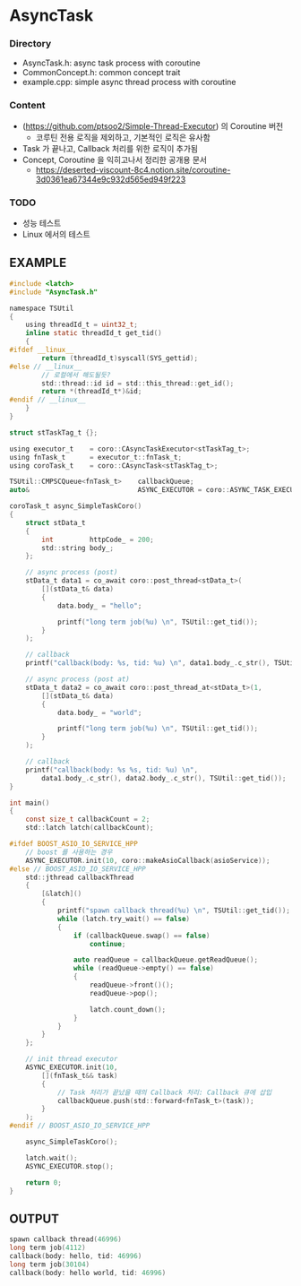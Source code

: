 # AsyncTask

### Directory
- AsyncTask.h: async task process with coroutine
- CommonConcept.h: common concept trait
- example.cpp: simple async thread process with coroutine

### Content
- (https://github.com/ptsoo2/Simple-Thread-Executor) 의 Coroutine 버전
  - 코루틴 전용 로직을 제외하고, 기본적인 로직은 유사함
- Task 가 끝나고, Callback 처리를 위한 로직이 추가됨
- Concept, Coroutine 을 익히고나서 정리한 공개용 문서
  - https://deserted-viscount-8c4.notion.site/coroutine-3d0361ea67344e9c932d565ed949f223

### TODO
- 성능 테스트
- Linux 에서의 테스트

## EXAMPLE
```c
#include <latch>
#include "AsyncTask.h"

namespace TSUtil
{
	using threadId_t = uint32_t;
	inline static threadId_t get_tid()
	{
#ifdef __linux__
		return (threadId_t)syscall(SYS_gettid);
#else // __linux__
		// 로컬에서 해도될듯?
		std::thread::id id = std::this_thread::get_id();
		return *(threadId_t*)&id;
#endif // __linux__
	}
}

struct stTaskTag_t {};

using executor_t	= coro::CAsyncTaskExecutor<stTaskTag_t>;
using fnTask_t		= executor_t::fnTask_t;
using coroTask_t	= coro::CAsyncTask<stTaskTag_t>;

TSUtil::CMPSCQueue<fnTask_t>	callbackQueue;
auto&							ASYNC_EXECUTOR = coro::ASYNC_TASK_EXECUTOR<stTaskTag_t>();

coroTask_t async_SimpleTaskCoro()
{
	struct stData_t
	{
		int			httpCode_ = 200;
		std::string body_;
	};

	// async process (post)
	stData_t data1 = co_await coro::post_thread<stData_t>(
		[](stData_t& data)
		{
			data.body_ = "hello";

			printf("long term job(%u) \n", TSUtil::get_tid());
		}
	);

	// callback
	printf("callback(body: %s, tid: %u) \n", data1.body_.c_str(), TSUtil::get_tid());

	// async process (post at)
	stData_t data2 = co_await coro::post_thread_at<stData_t>(1,
		[](stData_t& data)
		{
			data.body_ = "world";

			printf("long term job(%u) \n", TSUtil::get_tid());
		}
	);

	// callback
	printf("callback(body: %s %s, tid: %u) \n", 
		data1.body_.c_str(), data2.body_.c_str(), TSUtil::get_tid());
}

int main()
{
	const size_t callbackCount = 2;
	std::latch latch(callbackCount);

#ifdef BOOST_ASIO_IO_SERVICE_HPP
	// boost 를 사용하는 경우
	ASYNC_EXECUTOR.init(10, coro::makeAsioCallback(asioService));
#else // BOOST_ASIO_IO_SERVICE_HPP
	std::jthread callbackThread
	{
		[&latch]()
		{
			printf("spawn callback thread(%u) \n", TSUtil::get_tid());
			while (latch.try_wait() == false)
			{
				if (callbackQueue.swap() == false)
					continue;

				auto readQueue = callbackQueue.getReadQueue();
				while (readQueue->empty() == false)
				{
					readQueue->front()();
					readQueue->pop();

					latch.count_down();
				}
			}
		}
	};

	// init thread executor
	ASYNC_EXECUTOR.init(10,
		[](fnTask_t&& task)
		{
			// Task 처리가 끝났을 때의 Callback 처리: Callback 큐에 삽입
			callbackQueue.push(std::forward<fnTask_t>(task));
		}
	);
#endif // BOOST_ASIO_IO_SERVICE_HPP

	async_SimpleTaskCoro();

	latch.wait();
	ASYNC_EXECUTOR.stop();

	return 0;
}
```
## OUTPUT
```c
spawn callback thread(46996)
long term job(4112)
callback(body: hello, tid: 46996)
long term job(30104)
callback(body: hello world, tid: 46996)

